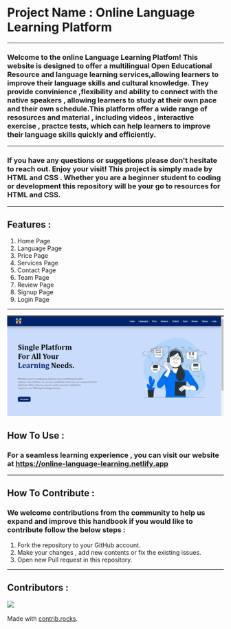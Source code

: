 # Project Name : Online Language Learning Platform
---
### Welcome to the online **Language Learning Platfom!** This website is designed to offer a multilingual Open Educational Resource and language learning services,allowing learners to improve their language skills and cultural knowledge. They provide convinience ,flexibility and ability to connect with the native speakers , allowing learners to study at their own pace and their own schedule.This platform offer a wide range of resosurces and material , including videos , interactive exercise , practce tests, which can help learners to improve their language skills quickly and efficiently.
---
### If you have any questions or suggetions please don't hesitate to reach out. Enjoy your visit! This project is simply made by HTML and CSS . Whether you are a beginner student to coding or development this repository will be your go to resources for HTML and CSS.
---
## Features :
1. Home Page
2. Language Page
3. Price Page
4. Services Page
5. Contact Page
6. Team Page
7. Review Page
8. Signup Page 
9. Login Page
---
![home page](/Images/homepage.png)
## How To Use :
### For a seamless learning experience , you can visit our website at https://online-language-learning.netlify.app
---
## How To Contribute :
### We welcome contributions from the community to help us expand and improve this handbook if you would like to contribute follow the below steps :
1. Fork the repository to your GitHub account.
2. Make your changes , add new contents or fix the existing issues.
3. Open new Pull request in this repository.
---
## Contributors :
<a href="https://github.com/anuradhawavge04/icp-8.0-html-css-group-project-2/graphs/contributors">
  <img src="https://contrib.rocks/image?repo=anuradhawavge04/icp-8.0-html-css-group-project-2" />
</a>

Made with [contrib.rocks](https://contrib.rocks).